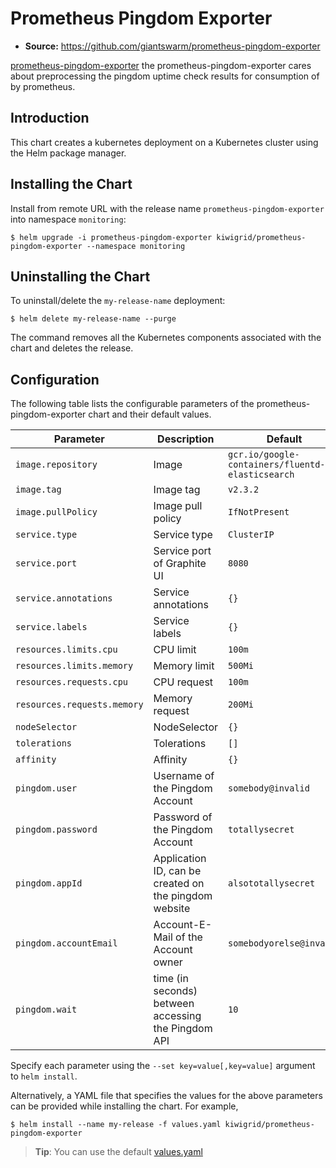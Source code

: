 # Prometheus Pingdom Exporter

- **Source:** https://github.com/giantswarm/prometheus-pingdom-exporter

[prometheus-pingdom-exporter](https://github.com/giantswarm/prometheus-pingdom-exporter) the prometheus-pingdom-exporter cares about preprocessing the pingdom uptime check results for consumption of by prometheus.

## Introduction

This chart creates a kubernetes deployment on a Kubernetes cluster using the Helm package manager.

## Installing the Chart

Install from remote URL with the release name `prometheus-pingdom-exporter` into namespace `monitoring`:

```console
$ helm upgrade -i prometheus-pingdom-exporter kiwigrid/prometheus-pingdom-exporter --namespace monitoring
```

## Uninstalling the Chart

To uninstall/delete the `my-release-name` deployment:

```console
$ helm delete my-release-name --purge
```

The command removes all the Kubernetes components associated with the chart and deletes the release.

## Configuration

The following table lists the configurable parameters of the prometheus-pingdom-exporter chart and their default values.

| Parameter                      | Description                             | Default                                                                                     |
| ------------------------------ | --------------------------------------  | ---------------------------------------------------------                                   |
| `image.repository`             | Image                                      | `gcr.io/google-containers/fluentd-elasticsearch`           |
| `image.tag`                    | Image tag                                  | `v2.3.2`                                                   |
| `image.pullPolicy`             | Image pull policy                          | `IfNotPresent`                                             |
| `service.type`                 | Service type                                 | `ClusterIP`                            |
| `service.port`                 | Service port of Graphite UI                  | `8080`                                 |
| `service.annotations`          | Service annotations                          | `{}`                                   |
| `service.labels`               | Service labels                               | `{}`                                   |
| `resources.limits.cpu`         | CPU limit                                  | `100m`                                                     |
| `resources.limits.memory`      | Memory limit                               | `500Mi`                                                    |
| `resources.requests.cpu`       | CPU request                                | `100m`                                                     |
| `resources.requests.memory`    | Memory request                             | `200Mi`                                                    |
| `nodeSelector`                 | NodeSelector                                 | `{}`                                   |
| `tolerations`                  | Tolerations                                  | `[]`                                   |
| `affinity`                     | Affinity                                     | `{}`                                   |
| `pingdom.user`                 | Username of the Pingdom Account | `somebody@invalid` |
| `pingdom.password`             | Password of the Pingdom Account | `totallysecret` |
| `pingdom.appId`                | Application ID, can be created on the pingdom website | `alsototallysecret` |
| `pingdom.accountEmail`         | Account-E-Mail of the Account owner | `somebodyorelse@invalid` |
| `pingdom.wait`                 | time (in seconds) between accessing the Pingdom  API | `10` |


Specify each parameter using the `--set key=value[,key=value]` argument to `helm install`.

Alternatively, a YAML file that specifies the values for the above parameters can be provided while installing the chart. For example,

```console
$ helm install --name my-release -f values.yaml kiwigrid/prometheus-pingdom-exporter
```

> **Tip**: You can use the default [values.yaml](values.yaml)
